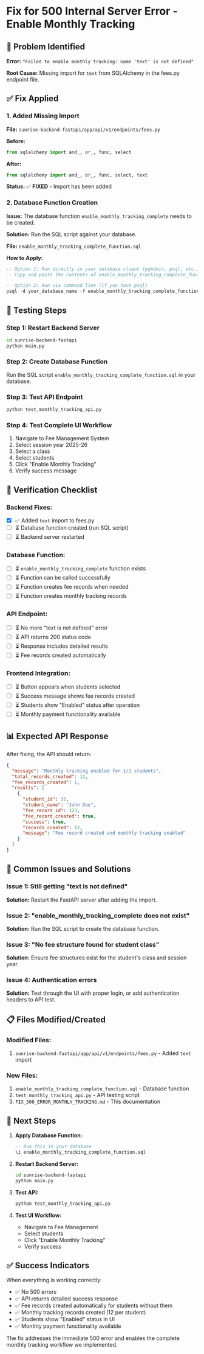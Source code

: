 # Fix for 500 Internal Server Error - Enable Monthly Tracking

## 🚨 Problem Identified

**Error:** `"Failed to enable monthly tracking: name 'text' is not defined"`

**Root Cause:** Missing import for `text` from SQLAlchemy in the fees.py endpoint file.

## ✅ Fix Applied

### **1. Added Missing Import**

**File:** `sunrise-backend-fastapi/app/api/v1/endpoints/fees.py`

**Before:**
```python
from sqlalchemy import and_, or_, func, select
```

**After:**
```python
from sqlalchemy import and_, or_, func, select, text
```

**Status:** ✅ **FIXED** - Import has been added

### **2. Database Function Creation**

**Issue:** The database function `enable_monthly_tracking_complete` needs to be created.

**Solution:** Run the SQL script against your database.

**File:** `enable_monthly_tracking_complete_function.sql`

**How to Apply:**
```sql
-- Option 1: Run directly in your database client (pgAdmin, psql, etc.)
-- Copy and paste the contents of enable_monthly_tracking_complete_function.sql

-- Option 2: Run via command line (if you have psql)
psql -d your_database_name -f enable_monthly_tracking_complete_function.sql
```

## 🧪 Testing Steps

### **Step 1: Restart Backend Server**
```bash
cd sunrise-backend-fastapi
python main.py
```

### **Step 2: Create Database Function**
Run the SQL script `enable_monthly_tracking_complete_function.sql` in your database.

### **Step 3: Test API Endpoint**
```bash
python test_monthly_tracking_api.py
```

### **Step 4: Test Complete UI Workflow**
1. Navigate to Fee Management System
2. Select session year 2025-26
3. Select a class
4. Select students
5. Click "Enable Monthly Tracking"
6. Verify success message

## 🔧 Verification Checklist

### **Backend Fixes:**
- [x] ✅ Added `text` import to fees.py
- [ ] ⏳ Database function created (run SQL script)
- [ ] ⏳ Backend server restarted

### **Database Function:**
- [ ] ⏳ `enable_monthly_tracking_complete` function exists
- [ ] ⏳ Function can be called successfully
- [ ] ⏳ Function creates fee records when needed
- [ ] ⏳ Function creates monthly tracking records

### **API Endpoint:**
- [ ] ⏳ No more "text is not defined" error
- [ ] ⏳ API returns 200 status code
- [ ] ⏳ Response includes detailed results
- [ ] ⏳ Fee records created automatically

### **Frontend Integration:**
- [ ] ⏳ Button appears when students selected
- [ ] ⏳ Success message shows fee records created
- [ ] ⏳ Students show "Enabled" status after operation
- [ ] ⏳ Monthly payment functionality available

## 📊 Expected API Response

After fixing, the API should return:
```json
{
  "message": "Monthly tracking enabled for 1/1 students",
  "total_records_created": 12,
  "fee_records_created": 1,
  "results": [
    {
      "student_id": 35,
      "student_name": "John Doe",
      "fee_record_id": 123,
      "fee_record_created": true,
      "success": true,
      "records_created": 12,
      "message": "Fee record created and monthly tracking enabled"
    }
  ]
}
```

## 🚨 Common Issues and Solutions

### **Issue 1: Still getting "text is not defined"**
**Solution:** Restart the FastAPI server after adding the import.

### **Issue 2: "enable_monthly_tracking_complete does not exist"**
**Solution:** Run the SQL script to create the database function.

### **Issue 3: "No fee structure found for student class"**
**Solution:** Ensure fee structures exist for the student's class and session year.

### **Issue 4: Authentication errors**
**Solution:** Test through the UI with proper login, or add authentication headers to API test.

## 📋 Files Modified/Created

### **Modified Files:**
1. `sunrise-backend-fastapi/app/api/v1/endpoints/fees.py` - Added `text` import

### **New Files:**
1. `enable_monthly_tracking_complete_function.sql` - Database function
2. `test_monthly_tracking_api.py` - API testing script
3. `FIX_500_ERROR_MONTHLY_TRACKING.md` - This documentation

## 🎯 Next Steps

1. **Apply Database Function:**
   ```sql
   -- Run this in your database
   \i enable_monthly_tracking_complete_function.sql
   ```

2. **Restart Backend Server:**
   ```bash
   cd sunrise-backend-fastapi
   python main.py
   ```

3. **Test API:**
   ```bash
   python test_monthly_tracking_api.py
   ```

4. **Test UI Workflow:**
   - Navigate to Fee Management
   - Select students
   - Click "Enable Monthly Tracking"
   - Verify success

## ✅ Success Indicators

When everything is working correctly:
- ✅ No 500 errors
- ✅ API returns detailed success response
- ✅ Fee records created automatically for students without them
- ✅ Monthly tracking records created (12 per student)
- ✅ Students show "Enabled" status in UI
- ✅ Monthly payment functionality available

The fix addresses the immediate 500 error and enables the complete monthly tracking workflow we implemented.
